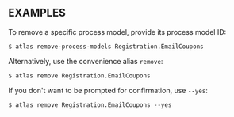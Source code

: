 ## EXAMPLES

To remove a specific process model, provide its process model ID:

    $ atlas remove-process-models Registration.EmailCoupons

Alternatively, use the convenience alias `remove`:

    $ atlas remove Registration.EmailCoupons

If you don't want to be prompted for confirmation, use `--yes`:

    $ atlas remove Registration.EmailCoupons --yes
